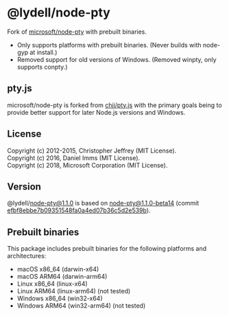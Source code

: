 # @lydell/node-pty

Fork of [microsoft/node-pty](https://github.com/microsoft/node-pty) with prebuilt binaries.

- Only supports platforms with prebuilt binaries. (Never builds with node-gyp at install.)
- Removed support for old versions of Windows. (Removed winpty, only supports conpty.)

## pty.js

microsoft/node-pty is forked from [chjj/pty.js](https://github.com/chjj/pty.js) with the primary goals being to provide better support for later Node.js versions and Windows.

## License

Copyright (c) 2012-2015, Christopher Jeffrey (MIT License).<br>
Copyright (c) 2016, Daniel Imms (MIT License).<br>
Copyright (c) 2018, Microsoft Corporation (MIT License).

## Version

@lydell/node-pty@1.1.0 is based on node-pty@1.1.0-beta14 (commit [efbf8ebbe7b09351548fa0a4ed07b36c5d2e539b](https://github.com/microsoft/node-pty/commit/efbf8ebbe7b09351548fa0a4ed07b36c5d2e539b)).

## Prebuilt binaries

This package includes prebuilt binaries for the following platforms and architectures:

- macOS x86_64 (darwin-x64)
- macOS ARM64 (darwin-arm64)
- Linux x86_64 (linux-x64)
- Linux ARM64 (linux-arm64) (not tested)
- Windows x86_64 (win32-x64)
- Windows ARM64 (win32-arm64) (not tested)